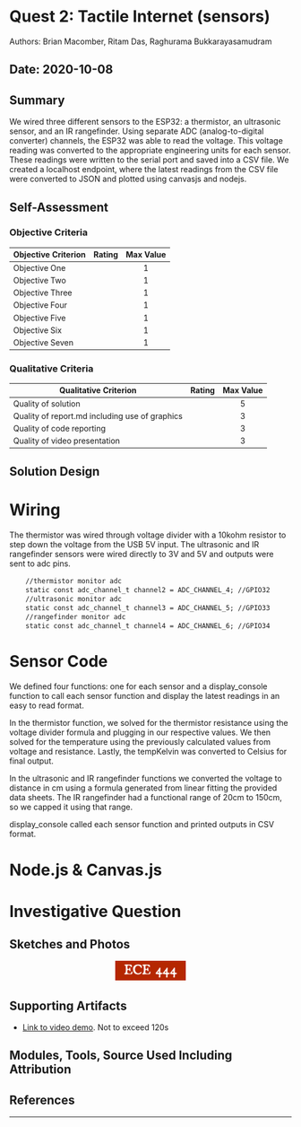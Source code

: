 # Quest 2: Tactile Internet (sensors)

Authors: Brian Macomber, Ritam Das, Raghurama Bukkarayasamudram

## Date: 2020-10-08

## Summary

We wired three different sensors to the ESP32: a thermistor, an ultrasonic sensor, and an IR rangefinder. Using separate ADC (analog-to-digital converter) channels, the ESP32 was able to read the voltage. This voltage reading was converted to the appropriate engineering units for each sensor. These readings were written to the serial port and saved into a CSV file. We created a localhost endpoint, where the latest readings from the CSV file were converted to JSON and plotted using canvasjs and nodejs. 

## Self-Assessment

### Objective Criteria

| Objective Criterion | Rating | Max Value |
| ------------------- | :----: | :-------: |
| Objective One       |        |     1     |
| Objective Two       |        |     1     |
| Objective Three     |        |     1     |
| Objective Four      |        |     1     |
| Objective Five      |        |     1     |
| Objective Six       |        |     1     |
| Objective Seven     |        |     1     |

### Qualitative Criteria

| Qualitative Criterion                          | Rating | Max Value |
| ---------------------------------------------- | :----: | :-------: |
| Quality of solution                            |        |     5     |
| Quality of report.md including use of graphics |        |     3     |
| Quality of code reporting                      |        |     3     |
| Quality of video presentation                  |        |     3     |

## Solution Design

# Wiring
The thermistor was wired through voltage divider with a 10kohm resistor to step down the voltage from the USB 5V input. The ultrasonic and IR rangefinder sensors were wired directly to 3V and 5V and outputs were sent to adc pins.

        //thermistor monitor adc
        static const adc_channel_t channel2 = ADC_CHANNEL_4; //GPIO32
        //ultrasonic monitor adc
        static const adc_channel_t channel3 = ADC_CHANNEL_5; //GPIO33
        //rangefinder monitor adc
        static const adc_channel_t channel4 = ADC_CHANNEL_6; //GPIO34

# Sensor Code
We defined four functions: one for each sensor and a display_console function to call each sensor function and display the latest readings in an easy to read format. 

In the thermistor function, we solved for the thermistor resistance using the voltage divider formula and plugging in our respective values. We then solved for the temperature using the previously calculated values from voltage and resistance. Lastly, the tempKelvin was converted to Celsius for final output.

In the ultrasonic and IR rangefinder functions we converted the voltage to distance in cm using a formula generated from linear fitting the provided data sheets. The IR rangefinder had a functional range of 20cm to 150cm, so we capped it using that range. 

display_console called each sensor function and printed outputs in CSV format. 

# Node.js & Canvas.js

# Investigative Question

## Sketches and Photos

<center><img src="./images/ece444.png" width="25%" /></center>  
<center> </center>

## Supporting Artifacts

- [Link to video demo](). Not to exceed 120s

## Modules, Tools, Source Used Including Attribution

## References

---

